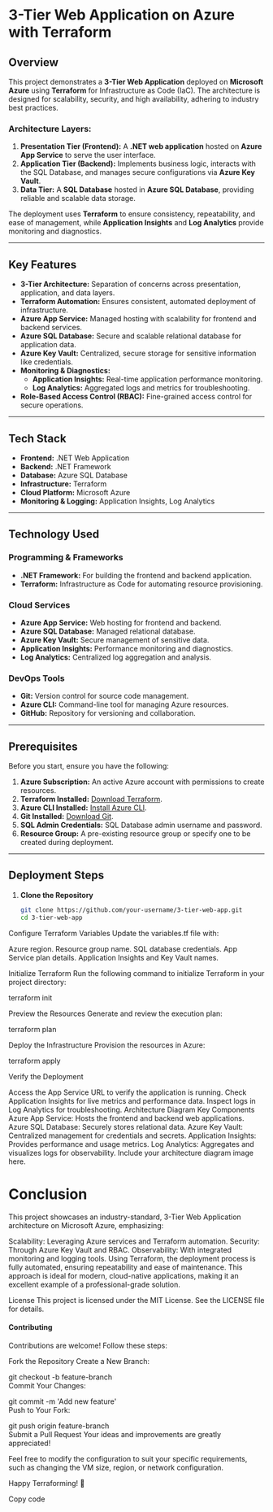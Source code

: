 # **3-Tier Web Application on Azure with Terraform**

## **Overview**

This project demonstrates a **3-Tier Web Application** deployed on **Microsoft Azure** using **Terraform** for Infrastructure as Code (IaC). The architecture is designed for scalability, security, and high availability, adhering to industry best practices.

### **Architecture Layers:**

1. **Presentation Tier (Frontend):** A **.NET web application** hosted on **Azure App Service** to serve the user interface.
2. **Application Tier (Backend):** Implements business logic, interacts with the SQL Database, and manages secure configurations via **Azure Key Vault**.
3. **Data Tier:** A **SQL Database** hosted in **Azure SQL Database**, providing reliable and scalable data storage.

The deployment uses **Terraform** to ensure consistency, repeatability, and ease of management, while **Application Insights** and **Log Analytics** provide monitoring and diagnostics.

---

## **Key Features**

- **3-Tier Architecture:** Separation of concerns across presentation, application, and data layers.
- **Terraform Automation:** Ensures consistent, automated deployment of infrastructure.
- **Azure App Service:** Managed hosting with scalability for frontend and backend services.
- **Azure SQL Database:** Secure and scalable relational database for application data.
- **Azure Key Vault:** Centralized, secure storage for sensitive information like credentials.
- **Monitoring & Diagnostics:**
  - **Application Insights:** Real-time application performance monitoring.
  - **Log Analytics:** Aggregated logs and metrics for troubleshooting.
- **Role-Based Access Control (RBAC):** Fine-grained access control for secure operations.

---

## **Tech Stack**

- **Frontend:** .NET Web Application  
- **Backend:** .NET Framework  
- **Database:** Azure SQL Database  
- **Infrastructure:** Terraform  
- **Cloud Platform:** Microsoft Azure  
- **Monitoring & Logging:** Application Insights, Log Analytics  

---

## **Technology Used**

### **Programming & Frameworks**
- **.NET Framework:** For building the frontend and backend application.
- **Terraform:** Infrastructure as Code for automating resource provisioning.

### **Cloud Services**

- **Azure App Service:** Web hosting for frontend and backend.
- **Azure SQL Database:** Managed relational database.
- **Azure Key Vault:** Secure management of sensitive data.
- **Application Insights:** Performance monitoring and diagnostics.
- **Log Analytics:** Centralized log aggregation and analysis.

### **DevOps Tools**

- **Git:** Version control for source code management.
- **Azure CLI:** Command-line tool for managing Azure resources.
- **GitHub:** Repository for versioning and collaboration.

---

## **Prerequisites**

Before you start, ensure you have the following:

1. **Azure Subscription:** An active Azure account with permissions to create resources.
2. **Terraform Installed:** [Download Terraform](https://www.terraform.io/downloads.html).
3. **Azure CLI Installed:** [Install Azure CLI](https://learn.microsoft.com/en-us/cli/azure/install-azure-cli).
4. **Git Installed:** [Download Git](https://git-scm.com/).
5. **SQL Admin Credentials:** SQL Database admin username and password.
6. **Resource Group:** A pre-existing resource group or specify one to be created during deployment.

---

## **Deployment Steps**

1. **Clone the Repository**

   ```bash
   git clone https://github.com/your-username/3-tier-web-app.git  
   cd 3-tier-web-app 

Configure Terraform Variables Update the variables.tf file with:

Azure region.
Resource group name.
SQL database credentials.
App Service plan details.
Application Insights and Key Vault names.

Initialize Terraform Run the following command to initialize Terraform in your project directory:

terraform init

Preview the Resources Generate and review the execution plan:

terraform plan  

Deploy the Infrastructure Provision the resources in Azure:

terraform apply  

Verify the Deployment

Access the App Service URL to verify the application is running.
Check Application Insights for live metrics and performance data.
Inspect logs in Log Analytics for troubleshooting.
Architecture Diagram
Key Components
Azure App Service: Hosts the frontend and backend web applications.
Azure SQL Database: Securely stores relational data.
Azure Key Vault: Centralized management for credentials and secrets.
Application Insights: Provides performance and usage metrics.
Log Analytics: Aggregates and visualizes logs for observability.
Include your architecture diagram image here.

# Conclusion
This project showcases an industry-standard, 3-Tier Web Application architecture on Microsoft Azure, emphasizing:

Scalability: Leveraging Azure services and Terraform automation.
Security: Through Azure Key Vault and RBAC.
Observability: With integrated monitoring and logging tools.
Using Terraform, the deployment process is fully automated, ensuring repeatability and ease of maintenance. This approach is ideal for modern, cloud-native applications, making it an excellent example of a professional-grade solution.

License
This project is licensed under the MIT License. See the LICENSE file for details.

#### Contributing
Contributions are welcome! Follow these steps:

Fork the Repository
Create a New Branch:

git checkout -b feature-branch  
Commit Your Changes:

git commit -m 'Add new feature'  
Push to Your Fork:

git push origin feature-branch  
Submit a Pull Request
Your ideas and improvements are greatly appreciated!

Feel free to modify the configuration to suit your specific requirements, such as changing the VM size, region, or network configuration.

Happy Terraforming! 🚀

Copy code





